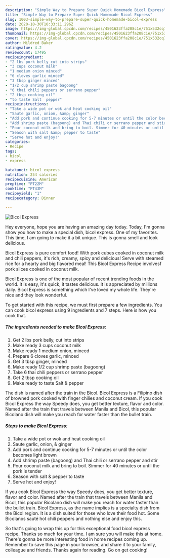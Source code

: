 ```yaml
---
description: "Simple Way to Prepare Super Quick Homemade Bicol Express"
title: "Simple Way to Prepare Super Quick Homemade Bicol Express"
slug: 1003-simple-way-to-prepare-super-quick-homemade-bicol-express
date: 2020-10-30T10:33:11.296Z
image: https://img-global.cpcdn.com/recipes/4501623ffa208c1e/751x532cq70/bicol-express-recipe-main-photo.jpg
thumbnail: https://img-global.cpcdn.com/recipes/4501623ffa208c1e/751x532cq70/bicol-express-recipe-main-photo.jpg
cover: https://img-global.cpcdn.com/recipes/4501623ffa208c1e/751x532cq70/bicol-express-recipe-main-photo.jpg
author: Mildred Baker
ratingvalue: 4.2
reviewcount: 17495
recipeingredient:
- "2 lbs pork belly cut into strips"
- "3 cups coconut milk"
- "1 medium onion minced"
- "6 cloves garlic minced"
- "3 tbsp ginger minced"
- "1/2 cup shrimp paste bagoong"
- "6 thai chili peppers or serrano pepper"
- "2 tbsp cooking oil"
- "to taste Salt  pepper"
recipeinstructions:
- "Take a wide pot or wok and heat cooking oil"
- "Saute garlic, onion, &amp; ginger"
- "Add pork and continue cooking for 5-7 minutes or until the color becomes light brown"
- "Add shrimp paste (bagoong) and Thai chili or serrano pepper and stir"
- "Pour coconut milk and bring to boil. Simmer for 40 minutes or until the pork is tender"
- "Season with salt &amp; pepper to taste"
- "Serve hot and enjoy!"
categories:
- Recipe
tags:
- bicol
- express

katakunci: bicol express 
nutrition: 254 calories
recipecuisine: American
preptime: "PT22M"
cooktime: "PT43M"
recipeyield: "1"
recipecategory: Dinner

---
```



![Bicol Express](https://img-global.cpcdn.com/recipes/4501623ffa208c1e/751x532cq70/bicol-express-recipe-main-photo.jpg)

Hey everyone, hope you are having an amazing day today. Today, I'm gonna show you how to make a special dish, bicol express. One of my favorites. This time, I am going to make it a bit unique. This is gonna smell and look delicious.

Bicol Express is pure comfort food! With pork cubes cooked in coconut milk and chili peppers, it&#39;s rich, creamy, spicy and delicious! Serve with steamed rice for a hearty and big flavored meal! This Bicol Express Recipe involvesf pork slices cooked in coconut milk.

Bicol Express is one of the most popular of recent trending foods in the world. It is easy, it's quick, it tastes delicious. It is appreciated by millions daily. Bicol Express is something which I've loved my whole life. They're nice and they look wonderful.


To get started with this recipe, we must first prepare a few ingredients. You can cook bicol express using 9 ingredients and 7 steps. Here is how you cook that.

<!--inarticleads1-->

##### The ingredients needed to make Bicol Express:

1. Get 2 lbs pork belly, cut into strips
1. Make ready 3 cups coconut milk
1. Make ready 1 medium onion, minced
1. Prepare 6 cloves garlic, minced
1. Get 3 tbsp ginger, minced
1. Make ready 1/2 cup shrimp paste (bagoong)
1. Take 6 thai chili peppers or serrano pepper
1. Get 2 tbsp cooking oil
1. Make ready to taste Salt &amp; pepper


The dish is named after the train in the Bicol. Bicol Express is a Filipino dish of browned pork cooked with finger chilies and coconut cream. If you cook Bicol Express the way Speedy does, you get better texture, flavor and color. Named after the train that travels between Manila and Bicol, this popular Bicolano dish will make you reach for water faster than the bullet train. 

<!--inarticleads2-->

##### Steps to make Bicol Express:

1. Take a wide pot or wok and heat cooking oil
1. Saute garlic, onion, &amp; ginger
1. Add pork and continue cooking for 5-7 minutes or until the color becomes light brown
1. Add shrimp paste (bagoong) and Thai chili or serrano pepper and stir
1. Pour coconut milk and bring to boil. Simmer for 40 minutes or until the pork is tender
1. Season with salt &amp; pepper to taste
1. Serve hot and enjoy!


If you cook Bicol Express the way Speedy does, you get better texture, flavor and color. Named after the train that travels between Manila and Bicol, this popular Bicolano dish will make you reach for water faster than the bullet train. Bicol Express, as the name implies is a specialty dish from the Bicol region. It is a dish suited for those who love their food hot. Some Bicolanos sauté hot chili peppers and nothing else and enjoy this. 

So that's going to wrap this up for this exceptional food bicol express recipe. Thanks so much for your time. I am sure you will make this at home. There's gonna be more interesting food in home recipes coming up. Remember to save this page in your browser, and share it to your family, colleague and friends. Thanks again for reading. Go on get cooking!
